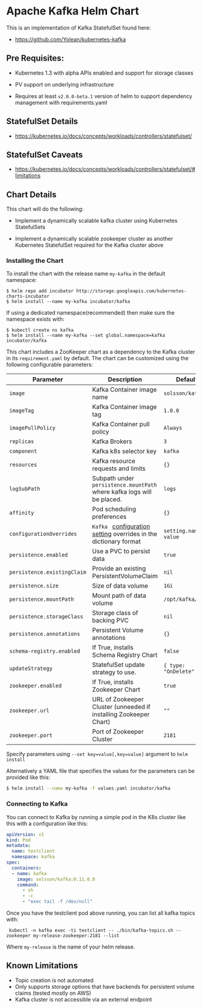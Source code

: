 # Apache Kafka Helm Chart

This is an implementation of Kafka StatefulSet found here:

 * https://github.com/Yolean/kubernetes-kafka

## Pre Requisites:

* Kubernetes 1.3 with alpha APIs enabled and support for storage classes

* PV support on underlying infrastructure

* Requires at least `v2.0.0-beta.1` version of helm to support
  dependency management with requirements.yaml

## StatefulSet Details

* https://kubernetes.io/docs/concepts/workloads/controllers/statefulset/

## StatefulSet Caveats

* https://kubernetes.io/docs/concepts/workloads/controllers/statefulset/#limitations

## Chart Details

This chart will do the following:

* Implement a dynamically scalable kafka cluster using Kubernetes StatefulSets

* Implement a dynamically scalable zookeeper cluster as another Kubernetes StatefulSet required for the Kafka cluster above

### Installing the Chart

To install the chart with the release name `my-kafka` in the default
namespace:

```
$ helm repo add incubator http://storage.googleapis.com/kubernetes-charts-incubator
$ helm install --name my-kafka incubator/kafka
```

If using a dedicated namespace(recommended) then make sure the namespace
exists with:

```
$ kubectl create ns kafka
$ helm install --name my-kafka --set global.namespace=kafka incubator/kafka
```

This chart includes a ZooKeeper chart as a dependency to the Kafka
cluster in its `requirement.yaml` by default. The chart can be customized using the
following configurable parameters:

| Parameter                      | Description                                                                                                     | Default                                                    |
| ------------------------------ | --------------------------------------------------------------------------------------------------------------- | ---------------------------------------------------------- |
| `image`                        | Kafka Container image name                                                                                      | `solsson/kafka`                                            |
| `imageTag`                     | Kafka Container image tag                                                                                       | `1.0.0`                                                    |
| `imagePullPolicy`              | Kafka Container pull policy                                                                                     | `Always`                                                   |
| `replicas`                     | Kafka Brokers                                                                                                   | `3`                                                        |
| `component`                    | Kafka k8s selector key                                                                                          | `kafka`                                                    |
| `resources`                    | Kafka resource requests and limits                                                                              | `{}`                                                       |
| `logSubPath`                   | Subpath under `persistence.mountPath` where kafka logs will be placed.                                          | `logs`                                                     |
| `affinity`                     | Pod scheduling preferences                                                                                      | `{}`                                                       |
| `configurationOverrides`       | `Kafka ` [configuration setting][brokerconfigs] overrides in the dictionary format                              | `setting.name: value` | `{}`                               |
| `persistence.enabled`          | Use a PVC to persist data                                                                                       | `true`                                                     |
| `persistence.existingClaim`    | Provide an existing PersistentVolumeClaim                                                                       | `nil`                                                      |
| `persistence.size`             | Size of data volume                                                                                             | `1Gi`                                                      |
| `persistence.mountPath`        | Mount path of data volume                                                                                       | `/opt/kafka/data`                                          |
| `persistence.storageClass`     | Storage class of backing PVC                                                                                    | `nil`                                                      |
| `persistence.annotations`      | Persistent Volume annotations                                                                                   | `{}`                                                       |
| `schema-registry.enabled`      | If True, installs Schema Registry Chart                                                                         | `false`                                                    |
| `updateStrategy`               | StatefulSet update strategy to use.                                                                             | `{ type: "OnDelete" }`                                     |
| `zookeeper.enabled`            | If True, installs Zookeeper Chart                                                                               | `true`                                                     |
| `zookeeper.url`                | URL of Zookeeper Cluster (unneeded if installing Zookeeper Chart)                                               | `""`                                                       |
| `zookeeper.port`               | Port of Zookeeper Cluster                                                                                       | `2181`                                                     |

Specify parameters using `--set key=value[,key=value]` argument to `helm install`

Alternatively a YAML file that specifies the values for the parameters can be provided like this:

```bash
$ helm install --name my-kafka -f values.yaml incubator/kafka
```

### Connecting to Kafka

You can connect to Kafka by running a simple pod in the K8s cluster like this with a configuration like this:

```yaml
apiVersion: v1
kind: Pod
metadata:
  name: testclient
  namespace: kafka
spec:
  containers:
  - name: kafka
    image: solsson/kafka:0.11.0.0
    command:
      - sh
      - -c
      - "exec tail -f /dev/null"
```

Once you have the testclient pod above running, you can list all kafka
topics with:

` kubectl -n kafka exec -ti testclient -- ./bin/kafka-topics.sh --zookeeper
my-release-zookeeper:2181 --list`

Where `my-release` is the name of your helm release.

## Known Limitations

* Topic creation is not automated
* Only supports storage options that have backends for persistent volume claims (tested mostly on AWS)
* Kafka cluster is not accessible via an external endpoint

[brokerconfigs]: https://kafka.apache.org/documentation/#brokerconfigs
